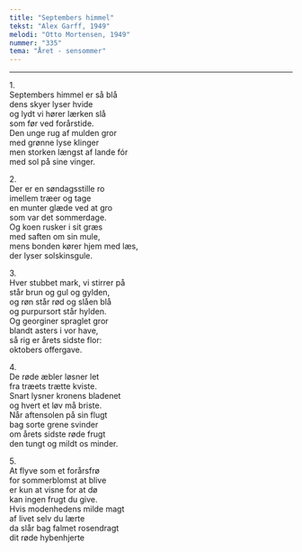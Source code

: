 ```yaml
---
title: "Septembers himmel"
tekst: "Alex Garff, 1949"
melodi: "Otto Mortensen, 1949"
nummer: "335"
tema: "Året - sensommer"
---
```


***

1.<br>
Septembers himmel er så blå<br>
dens skyer lyser hvide<br>
og lydt vi hører lærken slå<br>
som før ved forårstide.<br>
Den unge rug af mulden gror<br>
med grønne lyse klinger<br>
men storken længst af lande fór<br>
med sol på sine vinger.<br>

2.<br>
Der er en søndagsstille ro<br>
imellem træer og tage<br>
en munter glæde ved at gro<br>
som var det sommerdage.<br>
Og koen rusker i sit græs<br>
med saften om sin mule,<br>
mens bonden kører hjem med læs,<br>
der lyser solskinsgule.<br>

3.<br>
Hver stubbet mark, vi stirrer på<br>
står brun og gul og gylden,<br>
og røn står rød og slåen blå<br>
og purpursort står hylden.<br>
Og georginer spraglet gror<br>
blandt asters i vor have,<br>
så rig er årets sidste flor:<br>
oktobers offergave.<br>

4.<br>
De røde æbler løsner let<br>
fra træets trætte kviste.<br>
Snart lysner kronens bladenet<br>
og hvert et løv må briste.<br>
Når aftensolen på sin flugt<br>
bag sorte grene svinder<br>
om årets sidste røde frugt<br>
den tungt og mildt os minder.<br>

5.<br>
At flyve som et forårsfrø<br>
for sommerblomst at blive<br>
er kun at visne for at dø<br>
kan ingen frugt du give.<br>
Hvis modenhedens milde magt<br>
af livet selv du lærte<br>
da slår bag falmet rosendragt<br>
dit røde hybenhjerte<br>
